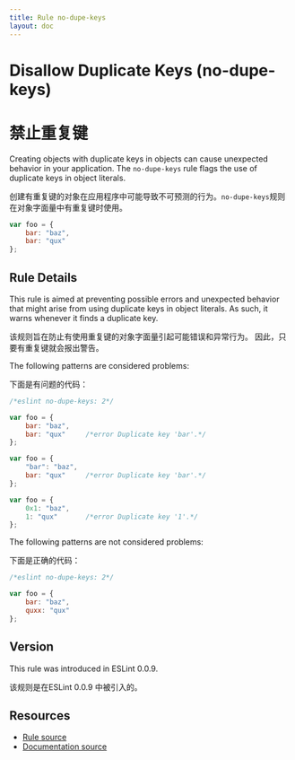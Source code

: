 ```yaml
---
title: Rule no-dupe-keys
layout: doc
---
```

<!-- Note: No pull requests accepted for this file. See README.md in the root directory for details. -->
# Disallow Duplicate Keys (no-dupe-keys)
# 禁止重复键

Creating objects with duplicate keys in objects can cause unexpected behavior in your application. The `no-dupe-keys` rule flags the use of duplicate keys in object literals.

创建有重复键的对象在应用程序中可能导致不可预测的行为。`no-dupe-keys`规则在对象字面量中有重复键时使用。

```js
var foo = {
    bar: "baz",
    bar: "qux"
};
```

## Rule Details

This rule is aimed at preventing possible errors and unexpected behavior that might arise from using duplicate keys in object literals. As such, it warns whenever it finds a duplicate key.

该规则旨在防止有使用重复键的对象字面量引起可能错误和异常行为。 因此，只要有重复键就会报出警告。

The following patterns are considered problems:

下面是有问题的代码：

```js
/*eslint no-dupe-keys: 2*/

var foo = {
    bar: "baz",
    bar: "qux"     /*error Duplicate key 'bar'.*/
};

var foo = {
    "bar": "baz",
    bar: "qux"     /*error Duplicate key 'bar'.*/
};

var foo = {
    0x1: "baz",
    1: "qux"       /*error Duplicate key '1'.*/
};
```

The following patterns are not considered problems:

下面是正确的代码：

```js
/*eslint no-dupe-keys: 2*/

var foo = {
    bar: "baz",
    quxx: "qux"
};
```

## Version

This rule was introduced in ESLint 0.0.9.

该规则是在ESLint 0.0.9 中被引入的。


## Resources

* [Rule source](https://github.com/eslint/eslint/tree/master/lib/rules/no-dupe-keys.js)
* [Documentation source](https://github.com/eslint/eslint/tree/master/docs/rules/no-dupe-keys.md)
